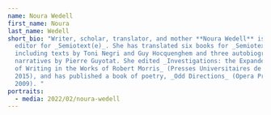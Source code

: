 ```yaml
---
name: Noura Wedell
first_name: Noura
last_name: Wedell
short_bio: "Writer, scholar, translator, and mother **Noura Wedell** is an
  editor for _Semiotext(e)_. She has translated six books for _Semiotext(e)_,
  including texts by Toni Negri and Guy Hocquenghem and three autobiographical
  narratives by Pierre Guyotat. She edited _Investigations: the Expanded Field
  of Writing in the Works of Robert Morris_ (Presses Universitaires de Lyon,
  2015), and has published a book of poetry, _Odd Directions_ (Opera Prima,
  2009). "
portraits:
  - media: 2022/02/noura-wedell
---
```

